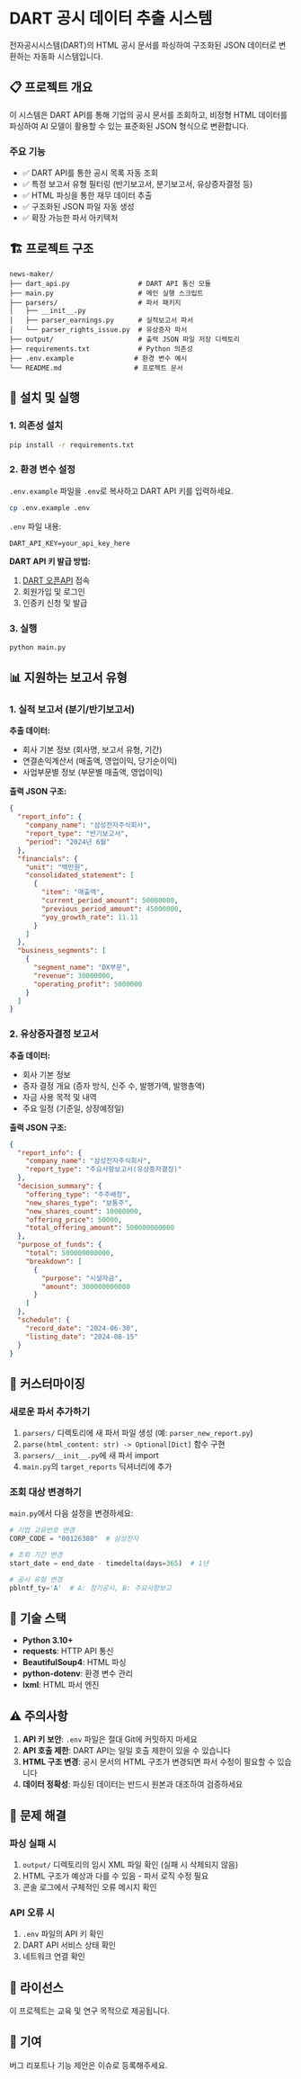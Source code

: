 # DART 공시 데이터 추출 시스템

전자공시시스템(DART)의 HTML 공시 문서를 파싱하여 구조화된 JSON 데이터로 변환하는 자동화 시스템입니다.

## 📋 프로젝트 개요

이 시스템은 DART API를 통해 기업의 공시 문서를 조회하고, 비정형 HTML 데이터를 파싱하여 AI 모델이 활용할 수 있는 표준화된 JSON 형식으로 변환합니다.

### 주요 기능

- ✅ DART API를 통한 공시 목록 자동 조회
- ✅ 특정 보고서 유형 필터링 (반기보고서, 분기보고서, 유상증자결정 등)
- ✅ HTML 파싱을 통한 재무 데이터 추출
- ✅ 구조화된 JSON 파일 자동 생성
- ✅ 확장 가능한 파서 아키텍처

## 🏗️ 프로젝트 구조

```
news-maker/
├── dart_api.py                 # DART API 통신 모듈
├── main.py                     # 메인 실행 스크립트
├── parsers/                    # 파서 패키지
│   ├── __init__.py
│   ├── parser_earnings.py      # 실적보고서 파서
│   └── parser_rights_issue.py  # 유상증자 파서
├── output/                     # 출력 JSON 파일 저장 디렉토리
├── requirements.txt            # Python 의존성
├── .env.example               # 환경 변수 예시
└── README.md                  # 프로젝트 문서
```

## 🚀 설치 및 실행

### 1. 의존성 설치

```bash
pip install -r requirements.txt
```

### 2. 환경 변수 설정

`.env.example` 파일을 `.env`로 복사하고 DART API 키를 입력하세요.

```bash
cp .env.example .env
```

`.env` 파일 내용:
```
DART_API_KEY=your_api_key_here
```

**DART API 키 발급 방법:**
1. [DART 오픈API](https://opendart.fss.or.kr/) 접속
2. 회원가입 및 로그인
3. 인증키 신청 및 발급

### 3. 실행

```bash
python main.py
```

## 📊 지원하는 보고서 유형

### 1. 실적 보고서 (분기/반기보고서)

**추출 데이터:**
- 회사 기본 정보 (회사명, 보고서 유형, 기간)
- 연결손익계산서 (매출액, 영업이익, 당기순이익)
- 사업부문별 정보 (부문별 매출액, 영업이익)

**출력 JSON 구조:**
```json
{
  "report_info": {
    "company_name": "삼성전자주식회사",
    "report_type": "반기보고서",
    "period": "2024년 6월"
  },
  "financials": {
    "unit": "백만원",
    "consolidated_statement": [
      {
        "item": "매출액",
        "current_period_amount": 50000000,
        "previous_period_amount": 45000000,
        "yoy_growth_rate": 11.11
      }
    ]
  },
  "business_segments": [
    {
      "segment_name": "DX부문",
      "revenue": 30000000,
      "operating_profit": 5000000
    }
  ]
}
```

### 2. 유상증자결정 보고서

**추출 데이터:**
- 회사 기본 정보
- 증자 결정 개요 (증자 방식, 신주 수, 발행가액, 발행총액)
- 자금 사용 목적 및 내역
- 주요 일정 (기준일, 상장예정일)

**출력 JSON 구조:**
```json
{
  "report_info": {
    "company_name": "삼성전자주식회사",
    "report_type": "주요사항보고서(유상증자결정)"
  },
  "decision_summary": {
    "offering_type": "주주배정",
    "new_shares_type": "보통주",
    "new_shares_count": 10000000,
    "offering_price": 50000,
    "total_offering_amount": 500000000000
  },
  "purpose_of_funds": {
    "total": 500000000000,
    "breakdown": [
      {
        "purpose": "시설자금",
        "amount": 300000000000
      }
    ]
  },
  "schedule": {
    "record_date": "2024-06-30",
    "listing_date": "2024-08-15"
  }
}
```

## 🔧 커스터마이징

### 새로운 파서 추가하기

1. `parsers/` 디렉토리에 새 파서 파일 생성 (예: `parser_new_report.py`)
2. `parse(html_content: str) -> Optional[Dict]` 함수 구현
3. `parsers/__init__.py`에 새 파서 import
4. `main.py`의 `target_reports` 딕셔너리에 추가

### 조회 대상 변경하기

`main.py`에서 다음 설정을 변경하세요:

```python
# 기업 고유번호 변경
CORP_CODE = "00126380"  # 삼성전자

# 조회 기간 변경
start_date = end_date - timedelta(days=365)  # 1년

# 공시 유형 변경
pblntf_ty='A'  # A: 정기공시, B: 주요사항보고
```

## 📝 기술 스택

- **Python 3.10+**
- **requests**: HTTP API 통신
- **BeautifulSoup4**: HTML 파싱
- **python-dotenv**: 환경 변수 관리
- **lxml**: HTML 파서 엔진

## ⚠️ 주의사항

1. **API 키 보안**: `.env` 파일은 절대 Git에 커밋하지 마세요
2. **API 호출 제한**: DART API는 일일 호출 제한이 있을 수 있습니다
3. **HTML 구조 변경**: 공시 문서의 HTML 구조가 변경되면 파서 수정이 필요할 수 있습니다
4. **데이터 정확성**: 파싱된 데이터는 반드시 원본과 대조하여 검증하세요

## 🐛 문제 해결

### 파싱 실패 시

1. `output/` 디렉토리의 임시 XML 파일 확인 (실패 시 삭제되지 않음)
2. HTML 구조가 예상과 다를 수 있음 - 파서 로직 수정 필요
3. 콘솔 로그에서 구체적인 오류 메시지 확인

### API 오류 시

1. `.env` 파일의 API 키 확인
2. DART API 서비스 상태 확인
3. 네트워크 연결 확인

## 📄 라이선스

이 프로젝트는 교육 및 연구 목적으로 제공됩니다.

## 🤝 기여

버그 리포트나 기능 제안은 이슈로 등록해주세요.

